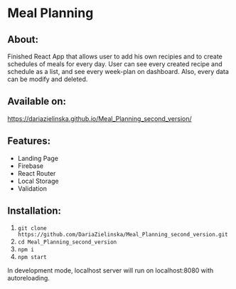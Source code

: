 # Meal Planning

## About:
Finished React App that allows user to add his own recipies and to create schedules of meals for every day. User can see every created recipe and schedule as a list, and see every week-plan on dashboard. Also, every data can be modify and deleted.

## Available on:
https://dariazielinska.github.io/Meal_Planning_second_version/

## Features:
- Landing Page 
- Firebase
- React Router 
- Local Storage
- Validation

## Installation:
1. `git clone https://github.com/DariaZielinska/Meal_Planning_second_version.git`
2. `cd Meal_Planning_second_version`
3. `npm i`
4. `npm start`

In development mode, localhost server will run on localhost:8080 with autoreloading.
